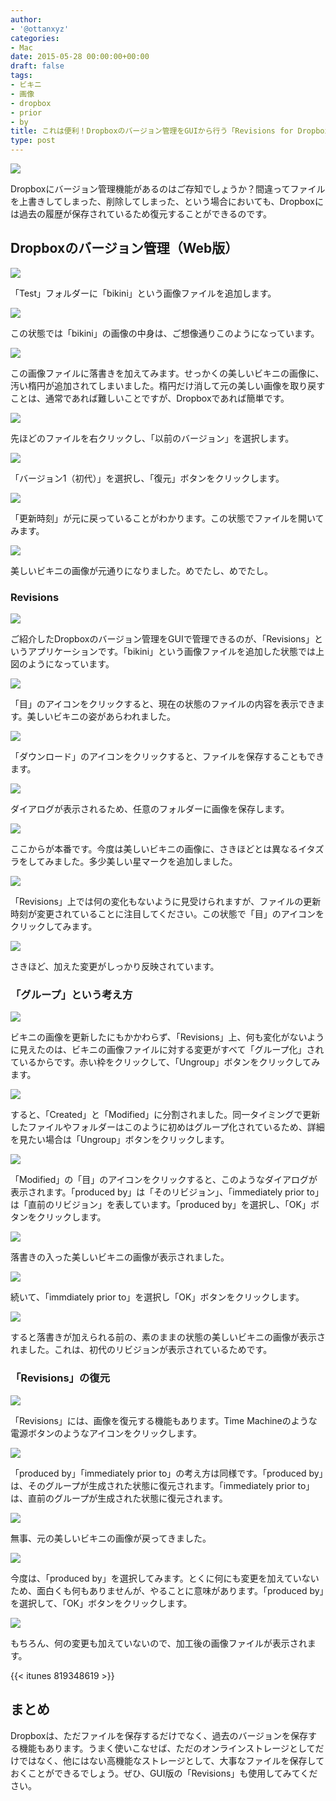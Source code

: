```yaml
---
author:
- '@ottanxyz'
categories:
- Mac
date: 2015-05-28 00:00:00+00:00
draft: false
tags:
- ビキニ
- 画像
- dropbox
- prior
- by
title: これは便利！Dropboxのバージョン管理をGUIから行う「Revisions for Dropbox」
type: post
---
```


![](150527-5565c47d42243.png)






Dropboxにバージョン管理機能があるのはご存知でしょうか？間違ってファイルを上書きしてしまった、削除してしまった、という場合においても、Dropboxには過去の履歴が保存されているため復元することができるのです。





## Dropboxのバージョン管理（Web版）





![](150528-5566e94fca2a4.png)






「Test」フォルダーに「bikini」という画像ファイルを追加します。





![](150528-55670a2107818.png)






この状態では「bikini」の画像の中身は、ご想像通りこのようになっています。





![](150528-5566e94a0176e.png)






この画像ファイルに落書きを加えてみます。せっかくの美しいビキニの画像に、汚い楕円が追加されてしまいました。楕円だけ消して元の美しい画像を取り戻すことは、通常であれば難しいことですが、Dropboxであれば簡単です。





![](150528-5566e94da7003.png)






先ほどのファイルを右クリックし、「以前のバージョン」を選択します。





![](150528-5566e9514de67.png)






「バージョン1（初代）」を選択し、「復元」ボタンをクリックします。





![](150528-5566e95300455.png)






「更新時刻」が元に戻っていることがわかります。この状態でファイルを開いてみます。





![](150528-5566e955c77fd.png)






美しいビキニの画像が元通りになりました。めでたし、めでたし。





### Revisions





![](150528-5566f24a3ba1f.png)






ご紹介したDropboxのバージョン管理をGUIで管理できるのが、「Revisions」というアプリケーションです。「bikini」という画像ファイルを追加した状態では上図のようになっています。





![](150528-5566f24e17063.png)






「目」のアイコンをクリックすると、現在の状態のファイルの内容を表示できます。美しいビキニの姿があらわれました。





![](150528-5566f2518a833.png)






「ダウンロード」のアイコンをクリックすると、ファイルを保存することもできます。





![](150528-5566f253a88c9.png)






ダイアログが表示されるため、任意のフォルダーに画像を保存します。





![](150528-5566f256f0572.png)






ここからが本番です。今度は美しいビキニの画像に、さきほどとは異なるイタズラをしてみました。多少美しい星マークを追加しました。





![](150528-5566f25ae7506.png)






「Revisions」上では何の変化もないように見受けられますが、ファイルの更新時刻が変更されていることに注目してください。この状態で「目」のアイコンをクリックしてみます。





![](150528-5566f25ea2b8b.png)






さきほど、加えた変更がしっかり反映されています。





### 「グループ」という考え方





![](150528-5566f26242c93.png)






ビキニの画像を更新したにもかかわらず、「Revisions」上、何も変化がないように見えたのは、ビキニの画像ファイルに対する変更がすべて「グループ化」されているからです。赤い枠をクリックして、「Ungroup」ボタンをクリックしてみます。





![](150528-5566f264a3b7f.png)






すると、「Created」と「Modified」に分割されました。同一タイミングで更新したファイルやフォルダーはこのように初めはグループ化されているため、詳細を見たい場合は「Ungroup」ボタンをクリックします。





![](150528-5566f2672022b.png)






「Modified」の「目」のアイコンをクリックすると、このようなダイアログが表示されます。「produced by」は「そのリビジョン」、「immediately prior to」は「直前のリビジョン」を表しています。「produced by」を選択し、「OK」ボタンをクリックします。





![](150528-5566f26ad77f1.png)






落書きの入った美しいビキニの画像が表示されました。





![](150528-5566f26e95583.png)






続いて、「immdiately prior to」を選択し「OK」ボタンをクリックします。





![](150528-5566f272d3dbc.png)






すると落書きが加えられる前の、素のままの状態の美しいビキニの画像が表示されました。これは、初代のリビジョンが表示されているためです。





### 「Revisions」の復元





![](150528-5566f276571d1.png)






「Revisions」には、画像を復元する機能もあります。Time Machineのような電源ボタンのようなアイコンをクリックします。





![](150528-5566f27888ecb.png)






「produced by」「immediately prior to」の考え方は同様です。「produced by」は、そのグループが生成された状態に復元されます。「immediately prior to」は、直前のグループが生成された状態に復元されます。





![](150528-5566f27c7b057.png)






無事、元の美しいビキニの画像が戻ってきました。





![](150528-5566f280026d7.png)






今度は、「produced by」を選択してみます。とくに何にも変更を加えていないため、面白くも何もありませんが、やることに意味があります。「produced by」を選択して、「OK」ボタンをクリックします。





![](150528-5566f283c09f3.png)






もちろん、何の変更も加えていないので、加工後の画像ファイルが表示されます。



{{< itunes 819348619 >}}



## まとめ





Dropboxは、ただファイルを保存するだけでなく、過去のバージョンを保存する機能もあります。うまく使いこなせば、ただのオンラインストレージとしてだけではなく、他にはない高機能なストレージとして、大事なファイルを保存しておくことができるでしょう。ぜひ、GUI版の「Revisions」も使用してみてください。